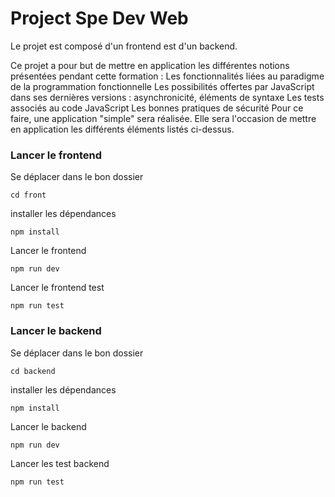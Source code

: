 # Project Spe Dev Web

Le projet est composé d'un frontend est d'un backend.

Ce projet a pour but de mettre en application les différentes notions présentées
pendant cette formation :
Les fonctionnalités liées au paradigme de la programmation fonctionnelle
Les possibilités offertes par JavaScript dans ses dernières versions : asynchronicité,
éléments de syntaxe
Les tests associés au code JavaScript
Les bonnes pratiques de sécurité
Pour ce faire, une application "simple" sera réalisée. Elle sera l'occasion de mettre en
application les différents éléments listés ci-dessus.

### Lancer le frontend

Se déplacer dans le bon dossier

```powershell, ps1
cd front
```

installer les dépendances

```powershell, ps1
npm install
```

Lancer le frontend

```powershell, ps1
npm run dev
```

Lancer le frontend test

```powershell, ps1
npm run test
```

### Lancer le backend

Se déplacer dans le bon dossier

```powershell, ps1
cd backend
```

installer les dépendances

```powershell, ps1
npm install
```

Lancer le backend

```powershell, ps1
npm run dev
```

Lancer les test backend

```powershell, ps1
npm run test
```
